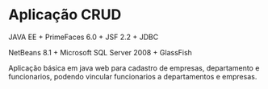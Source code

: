 # Aplicação CRUD

JAVA EE + PrimeFaces 6.0 + JSF 2.2 + JDBC

NetBeans 8.1 + Microsoft SQL Server 2008 + GlassFish

Aplicação básica em java web para cadastro de empresas, departamento e funcionarios, podendo vincular funcionarios a departamentos e empresas.
